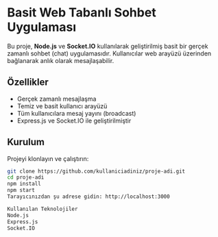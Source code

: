 # Basit Web Tabanlı Sohbet Uygulaması

Bu proje, **Node.js** ve **Socket.IO** kullanılarak geliştirilmiş basit bir gerçek zamanlı sohbet (chat) uygulamasıdır. Kullanıcılar web arayüzü üzerinden bağlanarak anlık olarak mesajlaşabilir.

## Özellikler

- Gerçek zamanlı mesajlaşma
- Temiz ve basit kullanıcı arayüzü
- Tüm kullanıcılara mesaj yayını (broadcast)
- Express.js ve Socket.IO ile geliştirilmiştir

## Kurulum

Projeyi klonlayın ve çalıştırın:

```bash
git clone https://github.com/kullaniciadiniz/proje-adi.git
cd proje-adi
npm install
npm start
Tarayıcınızdan şu adrese gidin: http://localhost:3000

Kullanılan Teknolojiler
Node.js
Express.js
Socket.IO 
